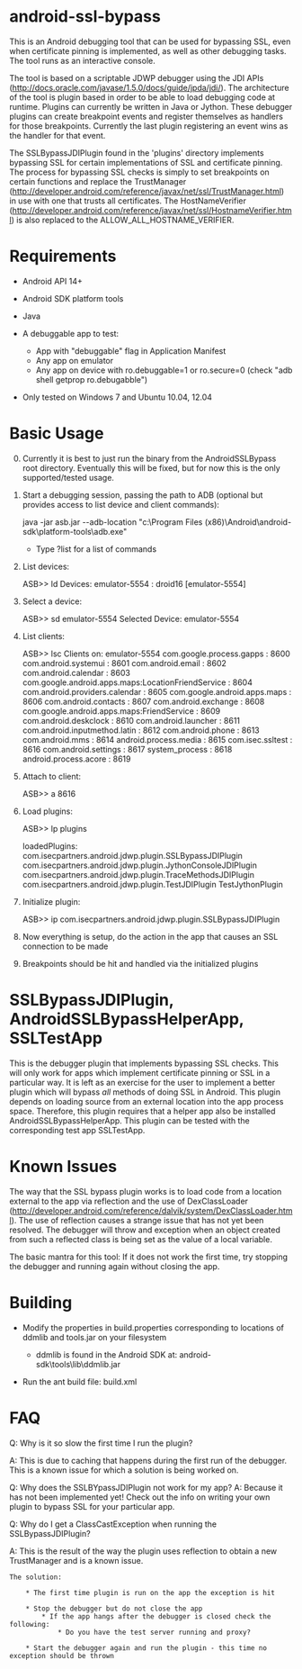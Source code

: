 android-ssl-bypass
==================

This is an Android debugging tool that can be used for bypassing SSL, even when certificate pinning is implemented, 
as well as other debugging tasks. The tool runs as an interactive console.

The tool is based on a scriptable JDWP debugger using the JDI APIs (http://docs.oracle.com/javase/1.5.0/docs/guide/jpda/jdi/). 
The architecture of the tool is plugin based in order to be able to load debugging code at runtime. Plugins can 
currently be written in Java or Jython. These debugger plugins can create breakpoint events and register 
themselves as handlers for those breakpoints. Currently the last plugin registering an event wins as the handler for that event.

The SSLBypassJDIPlugin found in the 'plugins' directory implements bypassing SSL for certain implementations of SSL and 
certificate pinning. The process for bypassing SSL checks is simply to set breakpoints on certain functions and replace 
the TrustManager (http://developer.android.com/reference/javax/net/ssl/TrustManager.html) in use with one that trusts all certificates.
The HostNameVerifier (http://developer.android.com/reference/javax/net/ssl/HostnameVerifier.html) is also replaced to 
the ALLOW_ALL_HOSTNAME_VERIFIER.

Requirements
==================

* Android API 14+

* Android SDK platform tools

* Java

* A debuggable app to test:
    * App with "debuggable" flag in Application Manifest
    * Any app on emulator
    * Any app on device with ro.debuggable=1 or ro.secure=0 (check "adb shell getprop ro.debugabble")

* Only tested on Windows 7 and Ubuntu 10.04, 12.04

Basic Usage
==================

0. Currently it is best to just run the binary from the AndroidSSLBypass root directory. Eventually 
this will be fixed, but for now this is the only supported/tested usage.

1. Start a debugging session, passing the path to ADB (optional but provides access to list device and client commands):

    java -jar asb.jar --adb-location "c:\Program Files (x86)\Android\android-sdk\platform-tools\adb.exe"

    * Type ?list for a list of commands

2. List devices:

    ASB>> ld
    Devices:
                    emulator-5554 : droid16 [emulator-5554]

3. Select a device:

    ASB>> sd emulator-5554
    Selected Device:
                    emulator-5554

4. List clients:

    ASB>> lsc
    Clients on: emulator-5554
                    com.google.process.gapps : 8600
                    com.android.systemui : 8601
                    com.android.email : 8602
                    com.android.calendar : 8603
                    com.google.android.apps.maps:LocationFriendService : 8604
                    com.android.providers.calendar : 8605
                    com.google.android.apps.maps : 8606
                    com.android.contacts : 8607
                    com.android.exchange : 8608
                    com.google.android.apps.maps:FriendService : 8609
                    com.android.deskclock : 8610
                    com.android.launcher : 8611
                    com.android.inputmethod.latin : 8612
                    com.android.phone : 8613
                    com.android.mms : 8614
                    android.process.media : 8615
                    com.isec.ssltest : 8616
                    com.android.settings : 8617
                    system_process : 8618
                    android.process.acore : 8619

5. Attach to client:
    
    ASB>> a 8616

6. Load plugins:

    ASB>> lp plugins

    loadedPlugins:
        com.isecpartners.android.jdwp.plugin.SSLBypassJDIPlugin
        com.isecpartners.android.jdwp.plugin.JythonConsoleJDIPlugin
        com.isecpartners.android.jdwp.plugin.TraceMethodsJDIPlugin
        com.isecpartners.android.jdwp.plugin.TestJDIPlugin
        TestJythonPlugin

7. Initialize plugin:

    ASB>> ip com.isecpartners.android.jdwp.plugin.SSLBypassJDIPlugin

8. Now everything is setup, do the action in the app that causes an SSL connection to be made

9. Breakpoints should be hit and handled via the initialized plugins


SSLBypassJDIPlugin, AndroidSSLBypassHelperApp, SSLTestApp
==================

This is the debugger plugin that implements bypassing SSL checks. This will only work for apps which implement 
certificate pinning or SSL in a particular way. It is left as an exercise for the user to implement a better
plugin which will bypass *all* methods of doing SSL in Android. This plugin depends on loading source from an 
external location into the app process space. Therefore, this plugin requires that a helper app also be installed
AndroidSSLBypassHelperApp. This plugin can be tested with the corresponding test app SSLTestApp. 

Known Issues
==================

The way that the SSL bypass plugin works is to load code from a location external to the app via reflection and
the use of DexClassLoader (http://developer.android.com/reference/dalvik/system/DexClassLoader.html). The use of
reflection causes a strange issue that has not yet been resolved. The debugger will throw and exception when
an object created from such a reflected class is being set as the value of a local variable. 

The basic mantra for this tool: If it does not work the first time, try stopping the debugger and running again
without closing the app.


Building
==================

* Modify the properties in build.properties corresponding to locations of ddmlib and tools.jar on your filesystem

    * ddmlib is found in the Android SDK at: android-sdk\tools\lib\ddmlib.jar

* Run the ant build file: build.xml

FAQ
==================

Q: Why is it so slow the first time I run the plugin?

A: This is due to caching that happens during the first run of the debugger. This is a known issue for 
which a solution is being worked on. 

Q: Why does the SSLBYpassJDIPlugin not work for my app?
A: Because it has not been implemented yet! Check out the info on writing your own plugin to bypass SSL for your particular app.

Q: Why do I get a ClassCastException when running the SSLBypassJDIPlugin?

A: This is the result of the way the plugin uses reflection to obtain a new TrustManager and is a known issue. 
    
    The solution:
        
        * The first time plugin is run on the app the exception is hit
        
        * Stop the debugger but do not close the app
            * If the app hangs after the debugger is closed check the following:
                * Do you have the test server running and proxy?

        * Start the debugger again and run the plugin - this time no exception should be thrown
